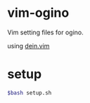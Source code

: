 # vim-ogino
Vim setting files for ogino.

using [dein.vim](https://github.com/Shougo/dein.vim)

# setup
```sh
$bash setup.sh
```
